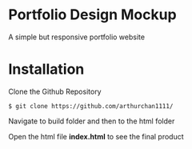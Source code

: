 # Portfolio Design Mockup
A simple but responsive portfolio website

# Installation
Clone the Github Repository
```
$ git clone https://github.com/arthurchan1111/
```
Navigate to build folder and then to the html folder

Open the html file **index.html** to see the final product
